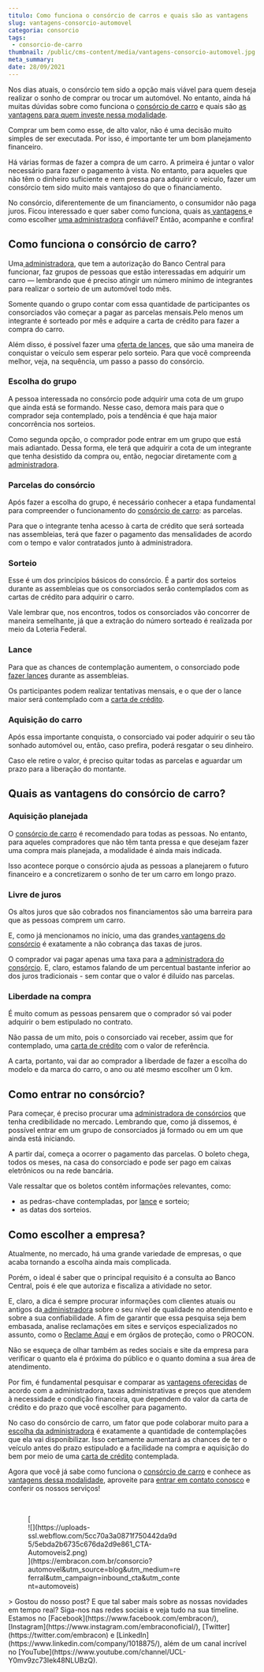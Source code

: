 ```yaml
---
titulo: Como funciona o consórcio de carros e quais são as vantagens
slug: vantagens-consorcio-automovel
categoria: consorcio
tags:
 - consorcio-de-carro
thumbnail: /public/cms-content/media/vantagens-consorcio-automovel.jpg
meta_summary: 
date: 28/09/2021
---
```

Nos dias atuais, o consórcio tem sido a opção mais viável para quem deseja realizar o sonho de comprar ou trocar um automóvel. No entanto, ainda há muitas dúvidas sobre como funciona o [consórcio de carro](https://www.embracon.com.br/consorcio-de-carros) e quais são [as vantagens para quem investe nessa modalidade](https://www.embracon.com.br/blog/confira-10-vantagens-indiscutiveis-do-consorcio).

Comprar um bem como esse, de alto valor, não é uma decisão muito simples de ser executada. Por isso, é importante ter um bom planejamento financeiro.

Há várias formas de fazer a compra de um carro. A primeira é juntar o valor necessário para fazer o pagamento à vista. No entanto, para aqueles que não têm o dinheiro suficiente e nem pressa para adquirir o veículo, fazer um consórcio tem sido muito mais vantajoso do que o financiamento.

No consórcio, diferentemente de um financiamento, o consumidor não paga juros. Ficou interessado e quer saber como funciona, quais as[ vantagens ](https://www.embracon.com.br/conhecaoconsorcio/quais-sao-as-vantagens-do-consorcio)e como escolher [uma administradora](https://www.embracon.com.br/blog/afinal-o-que-uma-administradora-de-consorcio-faz) confiável? Então, acompanhe e confira!

Como funciona o consórcio de carro?
-----------------------------------

Uma[ administradora](https://www.embracon.com.br/conhecaoconsorcio/o-que-e-uma-administradora-de-consorcio), que tem a autorização do Banco Central para funcionar, faz grupos de pessoas que estão interessadas em adquirir um carro — lembrando que é preciso atingir um número mínimo de integrantes para realizar o sorteio de um automóvel todo mês.

Somente quando o grupo contar com essa quantidade de participantes os consorciados vão começar a pagar as parcelas mensais.Pelo menos um integrante é sorteado por mês e adquire a carta de crédito para fazer a compra do carro.

Além disso, é possível fazer uma [oferta de lances](https://www.embracon.com.br/blog/como-funcionam-os-tipos-de-lances-no-consorcio), que são uma maneira de conquistar o veículo sem esperar pelo sorteio. Para que você compreenda melhor, veja, na sequência, um passo a passo do consórcio.

### Escolha do grupo

A pessoa interessada no consórcio pode adquirir uma cota de um grupo que ainda está se formando. Nesse caso, demora mais para que o comprador seja contemplado, pois a tendência é que haja maior concorrência nos sorteios.

Como segunda opção, o comprador pode entrar em um grupo que está mais adiantado. Dessa forma, ele terá que adquirir a cota de um integrante que tenha desistido da compra ou, então, negociar diretamente com [a administradora](https://www.embracon.com.br/blog/afinal-o-que-uma-administradora-de-consorcio-faz).

### Parcelas do consórcio

Após fazer a escolha do grupo, é necessário conhecer a etapa fundamental para compreender o funcionamento do [consórcio de carro](https://www.embracon.com.br/consorcio-de-carros): as parcelas.

Para que o integrante tenha acesso à carta de crédito que será sorteada nas assembleias, terá que fazer o pagamento das mensalidades de acordo com o tempo e valor contratados junto à administradora.

### Sorteio

Esse é um dos princípios básicos do consórcio. É a partir dos sorteios durante as assembleias que os consorciados serão contemplados com as cartas de crédito para adquirir o carro.

Vale lembrar que, nos encontros, todos os consorciados vão concorrer de maneira semelhante, já que a extração do número sorteado é realizada por meio da Loteria Federal.

### Lance

Para que as chances de contemplação aumentem, o consorciado pode [fazer lances](https://www.embracon.com.br/conhecaoconsorcio/o-que-e-o-lance) durante as assembleias.

Os participantes podem realizar tentativas mensais, e o que der o lance maior será contemplado com a [carta de crédito](https://www.embracon.com.br/conhecaoconsorcio/o-que-e-carta-de-credito).

### Aquisição do carro

Após essa importante conquista, o consorciado vai poder adquirir o seu tão sonhado automóvel ou, então, caso prefira, poderá resgatar o seu dinheiro.

Caso ele retire o valor, é preciso quitar todas as parcelas e aguardar um prazo para a liberação do montante.

Quais as vantagens do consórcio de carro?
-----------------------------------------

### Aquisição planejada

O [consórcio de carro](https://www.embracon.com.br/consorcio-de-carros) é recomendado para todas as pessoas. No entanto, para aqueles compradores que não têm tanta pressa e que desejam fazer uma compra mais planejada, a modalidade é ainda mais indicada.

Isso acontece porque o consórcio ajuda as pessoas a planejarem o futuro financeiro e a concretizarem o sonho de ter um carro em longo prazo.

### Livre de juros

Os altos juros que são cobrados nos financiamentos são uma barreira para que as pessoas comprem um carro.

E, como já mencionamos no início, uma das grandes[ vantagens do consórcio](https://www.embracon.com.br/blog/confira-10-vantagens-indiscutiveis-do-consorcio) é exatamente a não cobrança das taxas de juros.

O comprador vai pagar apenas uma taxa para a [administradora do consórcio](https://www.embracon.com.br/conhecaoconsorcio/o-que-e-uma-administradora-de-consorcio). E, claro, estamos falando de um percentual bastante inferior ao dos juros tradicionais - sem contar que o valor é diluído nas parcelas.

### Liberdade na compra

É muito comum as pessoas pensarem que o comprador só vai poder adquirir o bem estipulado no contrato.

Não passa de um mito, pois o consorciado vai receber, assim que for contemplado, uma [carta de crédito](https://www.embracon.com.br/conhecaoconsorcio/o-que-e-carta-de-credito) com o valor de referência.

A carta, portanto, vai dar ao comprador a liberdade de fazer a escolha do modelo e da marca do carro, o ano ou até mesmo escolher um 0 km.

Como entrar no consórcio?
-------------------------

Para começar, é preciso procurar uma [administradora de consórcios](https://www.embracon.com.br/blog/afinal-o-que-uma-administradora-de-consorcio-faz) que tenha credibilidade no mercado. Lembrando que, como já dissemos, é possível entrar em um grupo de consorciados já formado ou em um que ainda está iniciando.

A partir daí, começa a ocorrer o pagamento das parcelas. O boleto chega, todos os meses, na casa do consorciado e pode ser pago em caixas eletrônicos ou na rede bancária.

Vale ressaltar que os boletos contêm informações relevantes, como:

- as pedras-chave contempladas, por [lance](https://www.embracon.com.br/blog/como-funcionam-os-tipos-de-lances-no-consorcio) e sorteio;
- as datas dos sorteios.

Como escolher a empresa?
------------------------

Atualmente, no mercado, há uma grande variedade de empresas, o que acaba tornando a escolha ainda mais complicada.

Porém, o ideal é saber que o principal requisito é a consulta ao Banco Central, pois é ele que autoriza e fiscaliza a atividade no setor.

E, claro, a dica é sempre procurar informações com clientes atuais ou antigos da[ administradora](https://www.embracon.com.br/conhecaoconsorcio/o-que-e-uma-administradora-de-consorcio) sobre o seu nível de qualidade no atendimento e sobre a sua confiabilidade. A fim de garantir que essa pesquisa seja bem embasada, analise reclamações em sites e serviços especializados no assunto, como o [Reclame Aqui](https://www.reclameaqui.com.br/) e em órgãos de proteção, como o PROCON.

Não se esqueça de olhar também as redes sociais e site da empresa para verificar o quanto ela é próxima do público e o quanto domina a sua área de atendimento.

Por fim, é fundamental pesquisar e comparar as [vantagens oferecidas](https://www.embracon.com.br/conhecaoconsorcio/quais-sao-as-vantagens-do-consorcio) de acordo com a administradora, taxas administrativas e preços que atendem à necessidade e condição financeira, que dependem do valor da carta de crédito e do prazo que você escolher para pagamento.

No caso do consórcio de carro, um fator que pode colaborar muito para a [escolha da administradora](https://www.embracon.com.br/blog/afinal-o-que-uma-administradora-de-consorcio-faz) é exatamente a quantidade de contemplações que ela vai disponibilizar. Isso certamente aumentará as chances de ter o veículo antes do prazo estipulado e a facilidade na compra e aquisição do bem por meio de uma [carta de crédito](https://www.embracon.com.br/conhecaoconsorcio/o-que-e-carta-de-credito) contemplada.

Agora que você já sabe como funciona o [consórcio de carro](https://www.embracon.com.br/consorcio-de-carros) e conhece as [vantagens dessa modalidade](https://www.embracon.com.br/blog/confira-10-vantagens-indiscutiveis-do-consorcio), aproveite para [entrar em contato conosco](https://www.embracon.com.br/) e conferir os nossos serviços!

‍

<figure class="w-richtext-figure-type-image w-richtext-align-center" style="max-width:310px">[<div>![](https://uploads-ssl.webflow.com/5cc70a3a0871f750442da9d5/5ebda2b6735c676da2d9e861_CTA-Automoveis2.png)</div>](https://embracon.com.br/consorcio?automovel&utm_source=blog&utm_medium=referral&utm_campaign=inbound_cta&utm_content=automoveis)</figure>> Gostou do nosso post? E que tal saber mais sobre as nossas novidades em tempo real? Siga-nos nas redes sociais e veja tudo na sua timeline. Estamos no [Facebook](https://www.facebook.com/embracon/), [Instagram](https://www.instagram.com/embraconoficial/), [Twitter](https://twitter.com/embracon) e [LinkedIn](https://www.linkedin.com/company/1018875/), além de um canal incrível no [YouTube](https://www.youtube.com/channel/UCL-Y0mv9zc73Iek48NLUBzQ).
